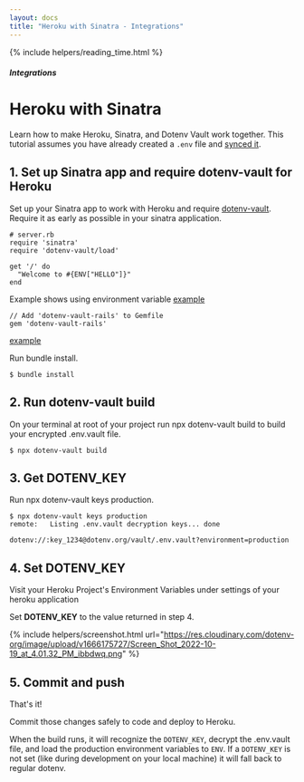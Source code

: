 ```yaml
---
layout: docs
title: "Heroku with Sinatra - Integrations"
---
```


{% include helpers/reading_time.html %}

##### Integrations

# Heroku with Sinatra

Learn how to make Heroku, Sinatra, and Dotenv Vault work together. This tutorial assumes you have already created a `.env` file and [synced it](/docs/tutorials/sync).

## 1. Set up Sinatra app and require dotenv-vault for Heroku

Set up your Sinatra app to work with Heroku and require [dotenv-vault](https://github.com/dotenv-org/dotenv-vault-ruby). Require it as early as possible in your sinatra application. 

```
# server.rb
require 'sinatra'
require 'dotenv-vault/load'

get '/' do
  "Welcome to #{ENV["HELLO"]}"
end
```
Example shows using environment variable [example](https://github.com/dotenv-org/dotenv_sinatra/blob/master/server.rb)

```
// Add 'dotenv-vault-rails' to Gemfile
gem 'dotenv-vault-rails'
```

[example](https://github.com/dotenv-org/dotenv_sinatra/blob/master/Gemfile)

Run bundle install.

```
$ bundle install
```

## 2. Run dotenv-vault build

On your terminal at root of your project run npx dotenv-vault build to build your encrypted .env.vault file.

```
$ npx dotenv-vault build
```

## 3. Get DOTENV_KEY

Run npx dotenv-vault keys production.

```
$ npx dotenv-vault keys production
remote:   Listing .env.vault decryption keys... done

dotenv://:key_1234@dotenv.org/vault/.env.vault?environment=production
```

## 4. Set DOTENV_KEY

Visit your Heroku Project's Environment Variables under settings of your heroku application

Set **DOTENV_KEY** to the value returned in step 4.

{% include helpers/screenshot.html url="https://res.cloudinary.com/dotenv-org/image/upload/v1666175727/Screen_Shot_2022-10-19_at_4.01.32_PM_ibbdwq.png" %}

## 5. Commit and push

That's it! 

Commit those changes safely to code and deploy to Heroku.

When the build runs, it will recognize the `DOTENV_KEY`, decrypt the .env.vault file, and load the production environment variables to `ENV`. If a `DOTENV_KEY` is not set (like during development on your local machine) it will fall back to regular dotenv.
